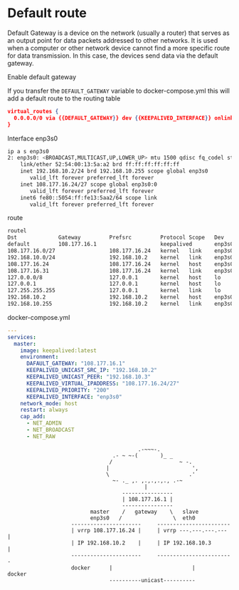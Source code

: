 # Default route

Default Gateway is a device on the network (usually a router) that serves as an output point for data packets addressed to other networks. It is used when a computer or other network device cannot find a more specific route for data transmission. In this case, the devices send data via the default gateway.

Enable default gateway

If you transfer the `DEFAULT_GATEWAY` variable to docker-compose.yml this will add a default route to the routing table

```json
virtual_routes {
  0.0.0.0/0 via {{DEFAULT_GATEWAY}} dev {{KEEPALIVED_INTERFACE}} onlink
}
```

Interface enp3s0

```bash
ip a s enp3s0
2: enp3s0: <BROADCAST,MULTICAST,UP,LOWER_UP> mtu 1500 qdisc fq_codel state UP group default qlen 1000
    link/ether 52:54:00:13:5a:a2 brd ff:ff:ff:ff:ff:ff
    inet 192.168.10.2/24 brd 192.168.10.255 scope global enp3s0
       valid_lft forever preferred_lft forever
    inet 108.177.16.24/27 scope global enp3s0:0
       valid_lft forever preferred_lft forever
    inet6 fe80::5054:ff:fe13:5aa2/64 scope link
       valid_lft forever preferred_lft forever
```

route

```bash
routel
Dst             Gateway         Prefsrc         Protocol Scope   Dev              Table
default         108.177.16.1                    keepalived       enp3s0
108.177.16.0/27                 108.177.16.24   kernel   link    enp3s0
192.168.10.0/24                 192.168.10.2    kernel   link    enp3s0
108.177.16.24                   108.177.16.24   kernel   host    enp3s0           local
108.177.16.31                   108.177.16.24   kernel   link    enp3s0           local
127.0.0.0/8                     127.0.0.1       kernel   host    lo               local
127.0.0.1                       127.0.0.1       kernel   host    lo               local
127.255.255.255                 127.0.0.1       kernel   link    lo               local
192.168.10.2                    192.168.10.2    kernel   host    enp3s0           local
192.168.10.255                  192.168.10.2    kernel   link    enp3s0           local
```

docker-compose.yml

```yml
---
services:
  master:
    image: keepalived:latest
    environment:
      DAFAULT_GATEWAY: "108.177.16.1"
      KEEPALIVED_UNICAST_SRC_IP: "192.168.10.2"
      KEEPALIVED_UNICAST_PEER: "192.168.10.3"
      KEEPALIVED_VIRTUAL_IPADDRESS: "108.177.16.24/27"
      KEEPALIVED_PRIORITY: "200"
      KEEPALIVED_INTERFACE: "enp3s0"
    network_mode: host
    restart: always
    cap_add:
      - NET_ADMIN
      - NET_BROADCAST
      - NET_RAW
```


```asci
                                         .-~~~-.
                                 .- ~ ~-(       )_ _
                                /                     ~ -.
                               |                          ',
                               \                         .'
                                 ~- ._ ,. ,.,.,.,., .-~
                                           |
                                    ----------------
                                    | 108.177.16.1 |
                                    ----------------
                          master    /   gateway    \   slave
                          enp3s0   /                \  eth0
                    ----------------------     -----------------------
                    | vrrp 108.177.16.24 |     | vrrp ---.---.---.--- |
                    | IP 192.168.10.2    |     | IP 192.168.10.3      |
                    ----------------------     ------------------------
                    docker      |                         |      docker
                                ----------unicast----------

```
